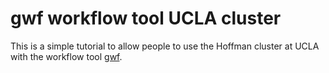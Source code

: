 # gwf workflow tool UCLA cluster
This is a simple tutorial to allow people to use the Hoffman cluster at UCLA with the workflow tool [gwf](https://gwf.app/).
